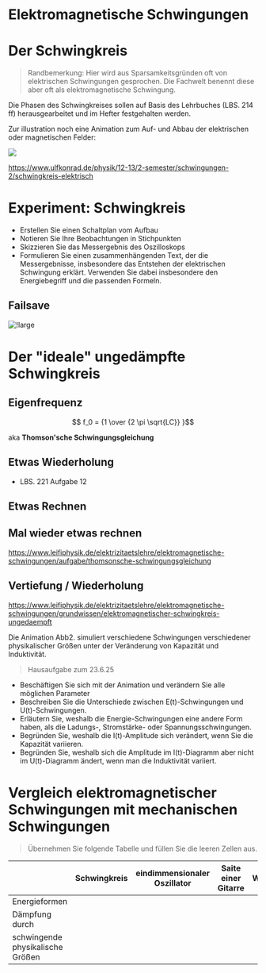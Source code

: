 Elektromagnetische Schwingungen
===================================

# Der Schwingkreis

> Randbemerkung: Hier wird aus Sparsamkeitsgründen oft von elektrischen Schwingungen gesprochen. Die Fachwelt benennt diese aber oft als elektromagnetische Schwingung.

Die Phasen des Schwingkreises sollen auf Basis des Lehrbuches (LBS. 214 ff) herausgearbeitet und im Hefter festgehalten werden.

Zur illustration noch eine Animation zum Auf- und Abbau der elektrischen oder magnetischen Felder:

![](https://sp-ao.shortpixel.ai/client/to_webp,q_glossy,ret_img,w_700,h_556/https://www.ulfkonrad.de/wp-content/uploads/2020/07/schwingkreis-dyn-xs.gif)

https://www.ulfkonrad.de/physik/12-13/2-semester/schwingungen-2/schwingkreis-elektrisch

# Experiment: Schwingkreis

* Erstellen Sie einen Schaltplan vom Aufbau
* Notieren Sie Ihre Beobachtungen in Stichpunkten
* Skizzieren Sie das Messergebnis des Oszilloskops
* Formulieren Sie einen zusammenhängenden Text, der die Messergebnisse, insbesondere das Entstehen der elektrischen Schwingung erklärt. Verwenden Sie dabei insbesondere den Energiebegriff und die passenden Formeln.

## Failsave

![!large](https://i.imgur.com/2GC4c5h.jpg)

# Der "ideale" ungedämpfte Schwingkreis

## Eigenfrequenz

$$ f_0 = {1 \over {2 \pi \sqrt{LC}} }$$

aka **Thomson'sche Schwingungsgleichung**

## Etwas Wiederholung

- LBS. 221 Aufgabe 12

## Etwas Rechnen

## Mal wieder etwas rechnen

https://www.leifiphysik.de/elektrizitaetslehre/elektromagnetische-schwingungen/aufgabe/thomsonsche-schwingungsgleichung


## Vertiefung / Wiederholung

https://www.leifiphysik.de/elektrizitaetslehre/elektromagnetische-schwingungen/grundwissen/elektromagnetischer-schwingkreis-ungedaempft

Die Animation Abb2. simuliert verschiedene Schwingungen verschiedener physikalischer Größen unter der Veränderung von Kapazität und Induktivität.

> Hausaufgabe zum 23.6.25

- Beschäftigen Sie sich mit der Animation und verändern Sie alle möglichen Parameter
- Beschreiben Sie die Unterschiede zwischen E(t)-Schwingungen und U(t)-Schwingungen.
- Erläutern Sie, weshalb die Energie-Schwingungen eine andere Form haben, als die Ladungs-, Stromstärke- oder Spannungsschwingungen.
- Begründen Sie, weshalb die I(t)-Amplitude sich verändert, wenn Sie die Kapazität variieren.
- Begründen Sie, weshalb sich die Amplitude im I(t)-Diagramm aber nicht im U(t)-Diagramm ändert, wenn man die Induktivität variiert.

# Vergleich elektromagnetischer Schwingungen mit mechanischen Schwingungen

> Übernehmen Sie folgende Tabelle und füllen Sie die leeren Zellen aus.

| | Schwingkreis | eindimmensionaler Oszillator | Saite einer Gitarre | Wechselstrom|
|---|---|---|---|---|
| Energieformen ||||
| Dämpfung durch ||||
| schwingende physikalische Größen ||||


